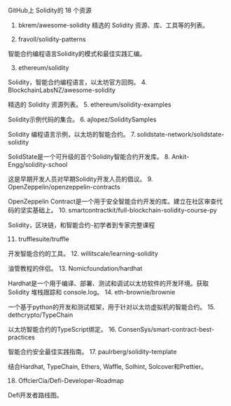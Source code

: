 GitHub上 Solidity的 18 个资源

1. bkrem/awesome-solidity
精选的 Solidity 资源、库、工具等的列表。

2. fravoll/solidity-patterns

智能合约编程语言Solidity的模式和最佳实践汇编。

3. ethereum/solidity

Solidity，智能合约编程语言，以太坊官方回购。
4. BlockchainLabsNZ/awesome-solidity

精选的 Solidity 资源列表。
5. ethereum/solidity-examples

Solidity示例代码的集合。
6. ajlopez/SoliditySamples

Solidity 编程语言示例，以太坊的智能合约。
7. solidstate-network/solidstate-solidity

SolidState是一个可升级的首个Solidity智能合约开发库。
8. Ankit-Engg/solidity-school

这是早期开发人员对早期Solidity开发人员的倡议。
9. OpenZeppelin/openzeppelin-contracts

OpenZeppelin Contract是一个用于安全智能合约开发的库。建立在社区审查代码的坚实基础上。
10. smartcontractkit/full-blockchain-solidity-course-py

Solidity，区块链，和智能合约-初学者到专家完整课程

11. trufflesuite/truffle

开发智能合约的工具。
12. willitscale/learning-solidity

油管教程的伴侣。
13. Nomicfoundation/hardhat

Hardhat是一个用于编译、部署、测试和调试以太坊软件的开发环境。获取 Solidity 堆栈跟踪和 console.log。
14. eth-brownie/brownie

一个基于python的开发和测试框架，用于针对以太坊虚拟机的智能合约。
15. dethcrypto/TypeChain

以太坊智能合约的TypeScript绑定。
16. ConsenSys/smart-contract-best-practices

智能合约安全最佳实践指南。
17. paulrberg/solidity-template

结合Hardhat, TypeChain, Ethers, Waffle, Solhint, Solcover和Prettier。

18. OffcierCia/Defi-Developer-Roadmap

Defi开发者路线图。 
